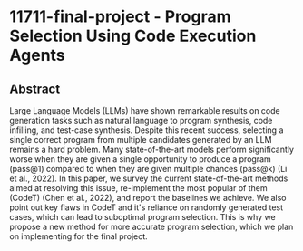 # 11711-final-project - Program Selection Using Code Execution Agents
## Abstract
Large Language Models (LLMs) have shown remarkable results on code generation tasks such as natural language to program synthesis, code infilling, and test-case synthesis. Despite this recent success, selecting a single correct program from multiple candidates generated by an LLM remains a hard problem. Many state-of-the-art models perform significantly worse when they are given a single opportunity to produce a program (pass@1) compared to when they are given multiple chances (pass@k)  (Li et al., 2022). In this paper, we survey the current state-of-the-art methods aimed at resolving this issue, re-implement the most popular of them (CodeT) (Chen et al., 2022), and report the baselines we achieve. We also point out key flaws in CodeT and it's reliance on randomly generated test cases, which can lead to suboptimal program selection. This is why we propose a new method for more accurate program selection, which we plan on implementing for the final project.
